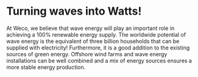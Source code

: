 # Turning waves into Watts!

At Weco, we believe that wave energy will play an important role in achieving a 100% renewable energy supply. The worldwide potential of wave energy is the equivalent of three billion households that can be supplied with electricity! Furthermore, it is a good addition to the existing sources of green energy. Offshore wind farms and wave energy installations can be well combined and a mix of energy sources ensures a more stable energy production.

